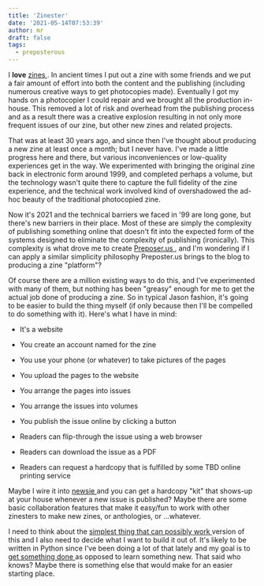 ```yaml
---
title: 'Zinester'
date: '2021-05-14T07:53:39'
author: mr
draft: false
tags:
  - preposterous
---
```

I **love** [ zines ](https://en.wikipedia.org/wiki/Zine) . In ancient times I
put out a zine with some friends and we put a fair amount of effort into both
the content and the publishing (including numerous creative ways to get
photocopies made). Eventually I got my hands on a photocopier I could repair
and we brought all the production in-house. This removed a lot of risk and
overhead from the publishing process and as a result there was a creative
explosion resulting in not only more frequent issues of our zine, but other
new zines and related projects.

  

That was at least 30 years ago, and since then I've thought about producing a
new zine at least once a month; but I never have. I've made a little progress
here and there, but various inconveniences or low-quality experiences get in
the way. We experimented with bringing the original zine back in electronic
form around 1999, and completed perhaps a volume, but the technology wasn't
quite there to capture the full fidelity of the zine experience, and the
technical work involved kind of overshadowed the ad-hoc beauty of the
traditional photocopied zine.

  

Now it's 2021 and the technical barriers we faced in '99 are long gone, but
there's new barriers in their place. Most of these are simply the complexity
of publishing something online that doesn't fit into the expected form of the
systems designed to eliminate the complexity of publishing (ironically). This
complexity is what drove me to create [ Preposer.us
](https://github.com/jjg/preposter.us) , and I'm wondering if I can apply a
similar simplicity philosophy Preposter.us brings to the blog to producing a
zine "platform"?

  

Of course there are a million existing ways to do this, and I've experimented
with many of them, but nothing has been "greasy" enough for me to get the
actual job done of producing a zine. So in typical Jason fashion, it's going
to be easier to build the thing myself (if only because then I'll be compelled
to do something with it). Here's what I have in mind:

  

* It's a website 

* You create an account named for the zine 

* You use your phone (or whatever) to take pictures of the pages 

* You upload the pages to the website 

* You arrange the pages into issues 

* You arrange the issues into volumes 

* You publish the issue online by clicking a button 

* Readers can flip-through the issue using a web browser 

* Readers can download the issue as a PDF 

* Readers can request a hardcopy that is fulfilled by some TBD online printing service 

  

Maybe I wire it into [ newsie ](https://github.com/jjg/newsie) and you can get
a hardcopy "kit" that shows-up at your house whenever a new issue is
published? Maybe there are some basic collaboration features that make it
easy/fun to work with other zinesters to make new zines, or anthologies, or
...whatever.

  

I need to think about the [ simplest thing that can possibly work
](http://www.agilenutshell.com/simplest_thing) version of this and I also need
to decide what I want to build it out of. It's likely to be written in Python
since I've been doing a lot of that lately and my goal is to [ get something
done ](https://gettingthingsdone.com/what-is-gtd/) as opposed to learn
something new. That said who knows? Maybe there is something else that would
make for an easier starting place.

